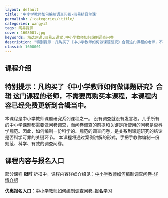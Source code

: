 ```yaml
---
layout: default
title: '中小学教师如何编制调查问卷-网易精品单课'
permalink: /:categories/:title/
categories: wangyi2
tags: 网易提供
cover: 1608001.jpg
keywords: 精选网课,网易云课堂,中小学教师如何编制调查问卷
description: "特别提示：凡购买了《中小学教师如何做课题研究》合辑这门课程的老师，不需要再购买本课程，本课程内容已经免费更新到合辑当中。----------本课程是中小学教师课题研究系列课程之一。没有调查就"
classid: 1608001
---
```


## 课程介绍

特别提示：凡购买了《中小学教师如何做课题研究》合辑 这门课程的老师，不需要再购买本课程，本课程内容已经免费更新到合辑当中。
----------
本课程是中小学教师课题研究系列课程之一。
没有调查就没有发言权。几乎所有的中小学课题都需要做问卷调查，而问卷调查的前提和关键是所使用的问卷是否科学规范。因此，如何编制一份科学的、规范的调查问卷，是关系到课题研究的结论是否科学可靠的关键环节。
本课程将通过案例讲解的形式，手把手教你编制一份规范、科学、有效的调查问卷。

## 课程内容与报名入口

部分课程 **限时** 折扣中，课程内容详细介绍见：[中小学教师如何编制调查问卷-详情介绍](https://study.163.com/course/introduction/1608001.htm?share=1&shareId=1025206652&utm_campaign=share&utm_medium=iphoneShare&utm_source=&utm_u=1025206652)

**优惠报名入口**：[中小学教师如何编制调查问卷-报名学习](https://study.163.com/course/introduction/1608001.htm?share=1&shareId=1025206652&utm_campaign=share&utm_medium=iphoneShare&utm_source=&utm_u=1025206652)

